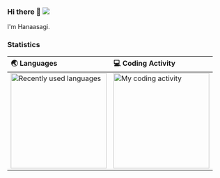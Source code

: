 ### Hi there 👋 ![](https://visitor-badge.glitch.me/badge?page_id=https://github.com/Hanaasagi/Hanaasagi) 
 
I'm Hanaasagi.

### Statistics

| 🌏 Languages | 💻 Coding Activity |
| :---------- | :------ |
| <img src="https://wakatime.com/share/@560ae99c-d5a5-4aa8-986a-c36fdd88ada3/5ccc94ed-3d86-41e3-9a03-37ae486b2780.svg" alt="Recently used languages" height="220px" /> | <img src="https://wakatime.com/share/@560ae99c-d5a5-4aa8-986a-c36fdd88ada3/0b5add95-ebe0-454c-9998-af0a47621049.svg" alt="My coding activity" height="220px" /> |

<!--
**Hanaasagi/Hanaasagi** is a ✨ _special_ ✨ repository because its `README.md` (this file) appears on your GitHub profile.

Here are some ideas to get you started:

- 🔭 I’m currently working on ...
- 🌱 I’m currently learning ...
- 👯 I’m looking to collaborate on ...
- 🤔 I’m looking for help with ...
- 💬 Ask me about ...
- 📫 How to reach me: ...
- 😄 Pronouns: ...
- ⚡ Fun fact: ...
-->
